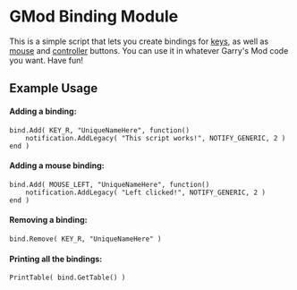 # GMod Binding Module
This is a simple script that lets you create bindings for [keys](https://wiki.garrysmod.com/page/Enums/KEY), as well as [mouse](https://wiki.garrysmod.com/page/Enums/MOUSE) and [controller](https://wiki.garrysmod.com/page/Enums/JOYSTICK) buttons. You can use it in whatever Garry's Mod code you want. Have fun!

## Example Usage
#### Adding a binding:
```
bind.Add( KEY_R, "UniqueNameHere", function()
    notification.AddLegacy( "This script works!", NOTIFY_GENERIC, 2 )
end )
```
#### Adding a mouse binding:
```
bind.Add( MOUSE_LEFT, "UniqueNameHere", function()
    notification.AddLegacy( "Left clicked!", NOTIFY_GENERIC, 2 )
end )
```
#### Removing a binding:
```
bind.Remove( KEY_R, "UniqueNameHere" )
```
#### Printing all the bindings:
```
PrintTable( bind.GetTable() )
```
